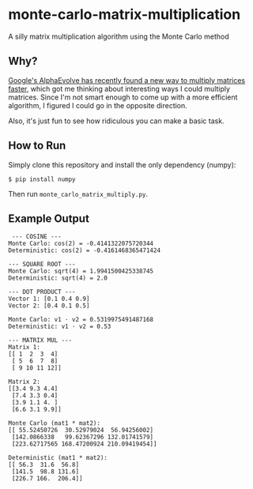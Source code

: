 # monte-carlo-matrix-multiplication
A silly matrix multiplication algorithm using the Monte Carlo method

## Why?
[Google's AlphaEvolve has recently found a new way to multiply matrices faster,](https://www.technologyreview.com/2025/05/14/1116438/google-deepminds-new-ai-uses-large-language-models-to-crack-real-world-problems) which got me thinking about interesting ways I could multiply matrices. Since I'm not smart enough to come up with a more efficient algorithm, I figured I could go in the opposite direction.

Also, it's just fun to see how ridiculous you can make a basic task.

## How to Run
Simply clone this repository and install the only dependency (numpy):
```shell
$ pip install numpy
```

Then run `monte_carlo_matrix_multiply.py`.

## Example Output
```
 --- COSINE --- 
Monte Carlo: cos(2) = -0.4141322075720344
Deterministic: cos(2) = -0.4161468365471424

--- SQUARE ROOT --- 
Monte Carlo: sqrt(4) = 1.9941500425338745
Deterministic: sqrt(4) = 2.0

--- DOT PRODUCT --- 
Vector 1: [0.1 0.4 0.9]
Vector 2: [0.4 0.1 0.5]

Monte Carlo: v1 ⋅ v2 = 0.5319975491487168
Deterministic: v1 ⋅ v2 = 0.53

--- MATRIX MUL --- 
Matrix 1:
[[ 1  2  3  4]
 [ 5  6  7  8]
 [ 9 10 11 12]]

Matrix 2:
[[3.4 9.3 4.4]
 [7.4 3.3 0.4]
 [3.9 1.1 4. ]
 [6.6 3.1 9.9]]

Monte Carlo (mat1 * mat2):
[[ 55.52450726  30.52979024  56.94256002]
 [142.0866338   99.62367296 132.01741579]
 [223.62717565 168.47200924 210.09419454]]

Deterministic (mat1 * mat2):
[[ 56.3  31.6  56.8]
 [141.5  98.8 131.6]
 [226.7 166.  206.4]]
```